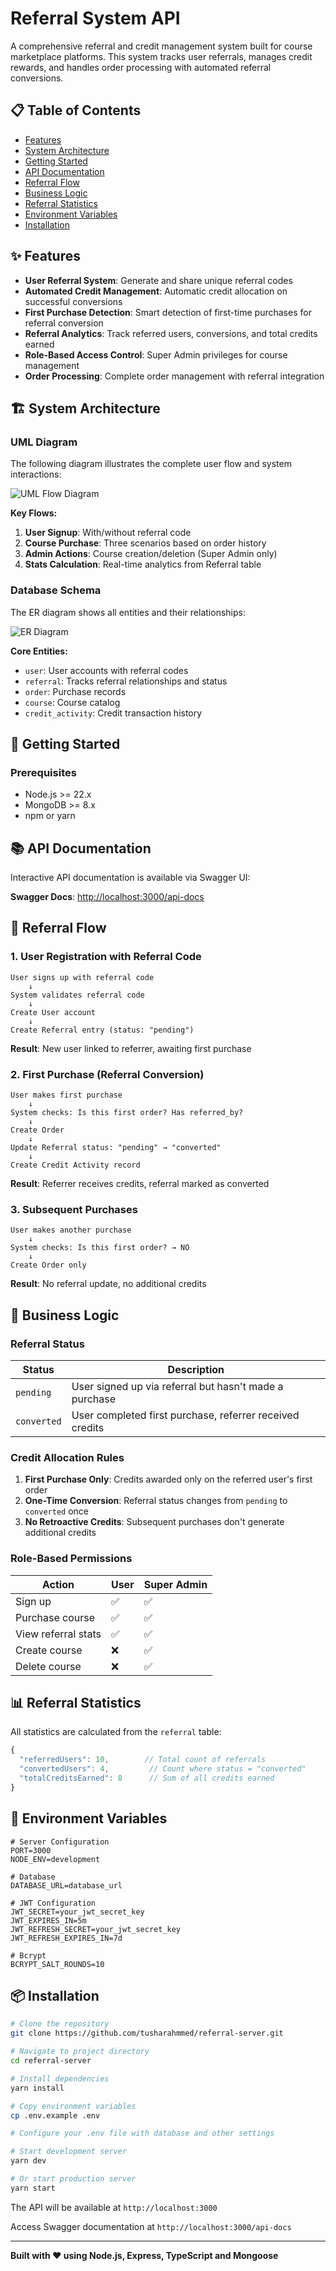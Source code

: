 # Referral System API

A comprehensive referral and credit management system built for course marketplace platforms. This system tracks user referrals, manages credit rewards, and handles order processing with automated referral conversions.

## 📋 Table of Contents

- [Features](#-features)
- [System Architecture](#-system-architecture)
- [Getting Started](#-getting-started)
- [API Documentation](#-api-documentation)
- [Referral Flow](#-referral-flow)
- [Business Logic](#-business-logic)
- [Referral Statistics](#-referral-statistics)
- [Environment Variables](#-environment-variables)
- [Installation](#-installation)

## ✨ Features

- **User Referral System**: Generate and share unique referral codes
- **Automated Credit Management**: Automatic credit allocation on successful conversions
- **First Purchase Detection**: Smart detection of first-time purchases for referral conversion
- **Referral Analytics**: Track referred users, conversions, and total credits earned
- **Role-Based Access Control**: Super Admin privileges for course management
- **Order Processing**: Complete order management with referral integration

## 🏗️ System Architecture

### UML Diagram

The following diagram illustrates the complete user flow and system interactions:

![UML Flow Diagram](./uml-diagram.svg)

**Key Flows:**

1. **User Signup**: With/without referral code
2. **Course Purchase**: Three scenarios based on order history
3. **Admin Actions**: Course creation/deletion (Super Admin only)
4. **Stats Calculation**: Real-time analytics from Referral table

### Database Schema

The ER diagram shows all entities and their relationships:

![ER Diagram](./er-diagram.svg)

**Core Entities:**

- `user`: User accounts with referral codes
- `referral`: Tracks referral relationships and status
- `order`: Purchase records
- `course`: Course catalog
- `credit_activity`: Credit transaction history

## 🚀 Getting Started

### Prerequisites

- Node.js >= 22.x
- MongoDB >= 8.x
- npm or yarn

## 📚 API Documentation

Interactive API documentation is available via Swagger UI:

**Swagger Docs**: [http://localhost:3000/api-docs](http://localhost:3000/api-docs)

## 🔄 Referral Flow

### 1. User Registration with Referral Code

```
User signs up with referral code
    ↓
System validates referral code
    ↓
Create User account
    ↓
Create Referral entry (status: "pending")
```

**Result**: New user linked to referrer, awaiting first purchase

### 2. First Purchase (Referral Conversion)

```
User makes first purchase
    ↓
System checks: Is this first order? Has referred_by?
    ↓
Create Order
    ↓
Update Referral status: "pending" → "converted"
    ↓
Create Credit Activity record
```

**Result**: Referrer receives credits, referral marked as converted

### 3. Subsequent Purchases

```
User makes another purchase
    ↓
System checks: Is this first order? → NO
    ↓
Create Order only
```

**Result**: No referral update, no additional credits

## 💼 Business Logic

### Referral Status

| Status      | Description                                              |
| ----------- | -------------------------------------------------------- |
| `pending`   | User signed up via referral but hasn't made a purchase   |
| `converted` | User completed first purchase, referrer received credits |

### Credit Allocation Rules

1. **First Purchase Only**: Credits awarded only on the referred user's first order
2. **One-Time Conversion**: Referral status changes from `pending` to `converted` once
3. **No Retroactive Credits**: Subsequent purchases don't generate additional credits

### Role-Based Permissions

| Action              | User | Super Admin |
| ------------------- | ---- | ----------- |
| Sign up             | ✅   | ✅          |
| Purchase course     | ✅   | ✅          |
| View referral stats | ✅   | ✅          |
| Create course       | ❌   | ✅          |
| Delete course       | ❌   | ✅          |

## 📊 Referral Statistics

All statistics are calculated from the `referral` table:

```javascript
{
  "referredUsers": 10,        // Total count of referrals
  "convertedUsers": 4,         // Count where status = "converted"
  "totalCreditsEarned": 8      // Sum of all credits earned
}
```

## 🔐 Environment Variables

```env
# Server Configuration
PORT=3000
NODE_ENV=development

# Database
DATABASE_URL=database_url

# JWT Configuration
JWT_SECRET=your_jwt_secret_key
JWT_EXPIRES_IN=5m
JWT_REFRESH_SECRET=your_jwt_secret_key
JWT_REFRESH_EXPIRES_IN=7d

# Bcrypt
BCRYPT_SALT_ROUNDS=10
```

## 📦 Installation

```bash
# Clone the repository
git clone https://github.com/tusharahmmed/referral-server.git

# Navigate to project directory
cd referral-server

# Install dependencies
yarn install

# Copy environment variables
cp .env.example .env

# Configure your .env file with database and other settings

# Start development server
yarn dev

# Or start production server
yarn start
```

The API will be available at `http://localhost:3000`

Access Swagger documentation at `http://localhost:3000/api-docs`

---

**Built with ❤️ using Node.js, Express, TypeScript and Mongoose**
